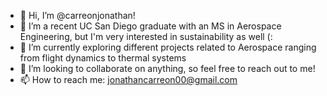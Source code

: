 - 👋 Hi, I’m @carreonjonathan!
- 👀 I’m a recent UC San Diego graduate with an MS in Aerospace Engineering, but I'm very interested in sustainability as well (:
- 🌱 I’m currently exploring different projects related to Aerospace ranging from flight dynamics to thermal systems
- 💞️ I’m looking to collaborate on anything, so feel free to reach out to me!
- 📫 How to reach me: jonathancarreon00@gmail.com

<!---
carreonjonathan/carreonjonathan is a ✨ special ✨ repository because its `README.md` (this file) appears on your GitHub profile.
You can click the Preview link to take a look at your changes.
--->
